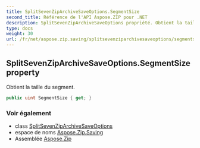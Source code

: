 ```yaml
---
title: SplitSevenZipArchiveSaveOptions.SegmentSize
second_title: Référence de l'API Aspose.ZIP pour .NET
description: SplitSevenZipArchiveSaveOptions propriété. Obtient la taille du segment.
type: docs
weight: 30
url: /fr/net/aspose.zip.saving/splitsevenziparchivesaveoptions/segmentsize/
---
```

## SplitSevenZipArchiveSaveOptions.SegmentSize property

Obtient la taille du segment.

```csharp
public uint SegmentSize { get; }
```

### Voir également

* class [SplitSevenZipArchiveSaveOptions](../)
* espace de noms [Aspose.Zip.Saving](../../splitsevenziparchivesaveoptions/)
* Assemblée [Aspose.Zip](../../../)


